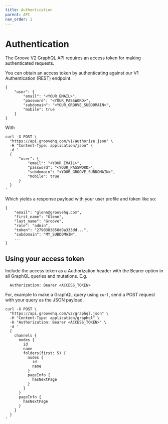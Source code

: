 ```yaml
---
title: Authentication
parent: API
nav_order: 1
---
```


# Authentication

The Groove V2 GraphQL API requires an access token for making authenticated requests.

You can obtain an access token by authenticating against our V1 Authentication (REST) endpoint.

```
{
    "user": {
        "email": "<YOUR_EMAIL>",
        "password": "<YOUR_PASSWORD>",
        "subdomain": "<YOUR_GROOVE_SUBDOMAIN>",
        "mobile": true
    }
}
```

With

```
curl -X POST \
  "https://api.groovehq.com/v1/authorize.json" \
  -H "Content-Type: application/json" \
  -d '
  {
      "user": {
          "email": "<YOUR_EMAIL>",
          "password": "<YOUR_PASSWORD>",
          "subdomain": "<YOUR_GROOVE_SUBDOMAIN>",
          "mobile": true
      }
  }
'
```

Which yields a response payload with your user profile and token like so:

```
{
    "email": "glenn@groovehq.com",
    "first_name": "Glenn",
    "last_name": "Groove",
    "role": "admin",
    "token": "2790383858d0a333dd...",
    "subdomain": "MY_SUBDOMAIN",
    ...
}
 ```

## Using your access token

Include the access token as a Authorization header with the Bearer option in all GraphQL queries and mutations. E.g.

```
  Authorization: Bearer <ACCESS_TOKEN>
```
For, example to make a GraphQL query using `curl`, send a POST request with your query as the JSON payload.
```
curl -X POST \
  "https://api.groovehq.com/v2/graphql.json" \
  -H "Content-Type: application/graphql" \
  -H "Authorization: Bearer <ACCESS_TOKEN>" \
  -d '
  {
    channels {
      nodes {
        id
        name
        folders(first: 5) {
          nodes {
            id
            name
          }
          pageInfo {
            hasNextPage
          }
        }
      }
      pageInfo {
        hasNextPage
      }
    }
  }
'
```
